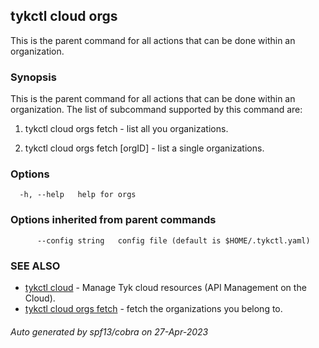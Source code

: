 ## tykctl cloud orgs

This is the parent command for all actions that can be done within an organization.

### Synopsis


This is the parent command for all actions that can be done within an organization.
The list of subcommand supported by this command are:

1. tykctl cloud orgs fetch - list all you organizations.

2. tykctl cloud orgs fetch [orgID] - list a single organizations.


### Options

```
  -h, --help   help for orgs
```

### Options inherited from parent commands

```
      --config string   config file (default is $HOME/.tykctl.yaml)
```

### SEE ALSO

* [tykctl cloud](tykctl_cloud.md)	 - Manage Tyk cloud resources (API Management on the Cloud).
* [tykctl cloud orgs fetch](tykctl_cloud_orgs_fetch.md)	 - fetch the organizations you belong to.

###### Auto generated by spf13/cobra on 27-Apr-2023
